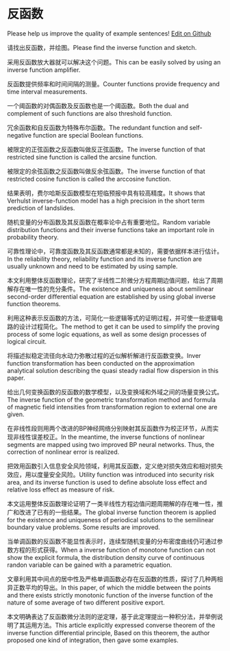 # 反函数

Please help us improve the quality of example sentences! [Edit on Github](https://github.com/jiyushe/jiyu-example-sentence-source/blob/main/chinese/fanhanshu.md)

<p><span class="chinese">请找出反函数，并绘图。</span><span class="english">Please find the inverse function and sketch.</span></p>

<p><span class="chinese">采用反函数放大器就可以解决这个问题。</span><span class="english">This can be easily solved by using an inverse function amplifier.</span></p>

<p><span class="chinese">反函数提供频率和时间间隔的测量。</span><span class="english">Counter functions provide frequency and time interval measurements.</span></p>

<p><span class="chinese">一个阈函数的对偶函数及反函数也是一个阈函数。</span><span class="english">Both the dual and complement of such functions are also threshold function.</span></p>

<p><span class="chinese">冗余函数和自反函数为特殊布尔函数。</span><span class="english">The redundant function and self-negative function are special Boolean functions.</span></p>

<p><span class="chinese">被限定的正弦函数之反函数叫做反正弦函数。</span><span class="english">The inverse function of that restricted sine function is called the arcsine function.</span></p>

<p><span class="chinese">被限定的余弦函数之反函数叫做反余弦函数。</span><span class="english">The inverse function of that restricted cosine function is called the arccosine function.</span></p>

<p><span class="chinese">结果表明，费尔哈斯反函数模型在短临预报中具有较高精度。</span><span class="english">It shows that Verhulst inverse-function model has a high precision in the short term prediction of landslides.</span></p>

<p><span class="chinese">随机变量的分布函数及其反函数在概率论中占有重要地位。</span><span class="english">Random variable distribution functions and their inverse functions take an important role in probability theory.</span></p>

<p><span class="chinese">可靠性理论中，可靠度函数及其反函数通常都是未知的，需要依据样本进行估计。</span><span class="english">In the reliability theory, reliability function and its inverse function are usually unknown and need to be estimated by using sample.</span></p>

<p><span class="chinese">本文利用整体反函数理论，研究了半线性二阶微分方程周期边值问题，给出了周期解存在唯一性的充分条件。</span><span class="english">The existence and uniqueness about semilinear second-order differential equation are established by using global inverse function theorems.</span></p>

<p><span class="chinese">利用这种表示反函数的方法，可简化一些逻辑等式的证明过程，并可使一些逻辑电路的设计过程简化。</span><span class="english">The method to get it can be used to simplify the proving process of some logic equations, as well as some design processes of logical circuit.</span></p>

<p><span class="chinese">将描述拟稳定流径向水动力弥散过程的近似解析解进行反函数变换。</span><span class="english">Inver function transformation has been conducted on the approximation analytical solution describing the quasi steady radial flow dispersion in this paper.</span></p>

<p><span class="chinese">给出几何变换函数的反函数的数学模型，以及变换域和外域之间的场量变换公式。</span><span class="english">The inverse function of the geometric transformation method and formula of magnetic field intensities from transformation region to external one are given.</span></p>

<p><span class="chinese">在非线性段则用两个改进的BP神经网络分别映射其反函数作为校正环节，从而实现非线性误差校正。</span><span class="english">In the meantime, the inverse functions of nonlinear segments are mapped using two improved BP neural networks. Thus, the correction of nonlinear error is realized.</span></p>

<p><span class="chinese">把效用函数引入信息安全风险领域，利用其反函数，定义绝对损失效应和相对损失效应，用以度量安全风险。</span><span class="english">Utility function was introduced into security risk area, and its inverse function is used to define absolute loss effect and relative loss effect as measure of risk.</span></p>

<p><span class="chinese">本文运用整体反函数理论证明了一类半线性方程边值问题周期解的存在唯一性，推广和改进了已有的一些结果。</span><span class="english">The global inverse function theorem is applied for the existence and uniqueness of periodical solutions to the semilinear boundary value problems. Some results are improved.</span></p>

<p><span class="chinese">当单调函数的反函数不能显性表示时，连续型随机变量的分布密度曲线仍可通过参数方程的形式获得。</span><span class="english">When a inverse function of monotone function can not show the explicit formula, the distribution density curve of continuous randon variable can be gained with a parametric equation.</span></p>

<p><span class="chinese">文章利用其中间点的居中性及严格单调函数必存在反函数的性质，探讨了几种两相异正数平均的导出。</span><span class="english">In this paper, of which the middle between the points and there exists strictly monotonic function of the inverse function of the nature of some average of two different positive export.</span></p>

<p><span class="chinese">本文明确表达了反函数微分法则的逆定理，基于此定理提出一种积分法，并举例说明了其运用方法。</span><span class="english">This article explicitly expressed converse theorem of the inverse function differential principle, Based on this theorem, the author proposed one kind of integration, then gave some examples.</span></p>


